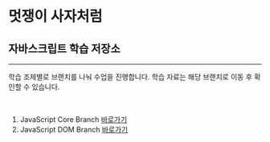 # 멋쟁이 사자처럼

## 자바스크립트 학습 저장소

---

학습 조제별로 브랜치를 나눠 수업을 진행합니다.
학습 자료는 해당 브랜치로 이동 후 확인할 수 있습니다.

</br>

1. JavaScript Core Branch [바로가기](https://www.naver.com)
2. JavaScript DOM Branch [바로가기](https://www.naver.com)
